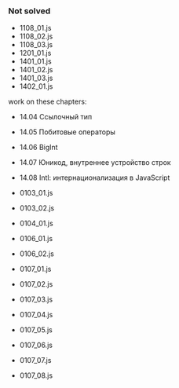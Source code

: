 ### Not solved

- 1108_01.js
- 1108_02.js
- 1108_03.js
- 1201_01.js
- 1401_01.js
- 1401_02.js
- 1401_03.js
- 1402_01.js

work on these chapters:

- 14.04 Ссылочный тип
- 14.05 Побитовые операторы
- 14.06 BigInt
- 14.07 Юникод, внутреннее устройство строк
- 14.08 Intl: интернационализация в JavaScript

- 0103_01.js
- 0103_02.js
- 0104_01.js

- 0106_01.js
- 0106_02.js

- 0107_01.js
- 0107_02.js
- 0107_03.js
- 0107_04.js
- 0107_05.js
- 0107_06.js
- 0107_07.js
- 0107_08.js

